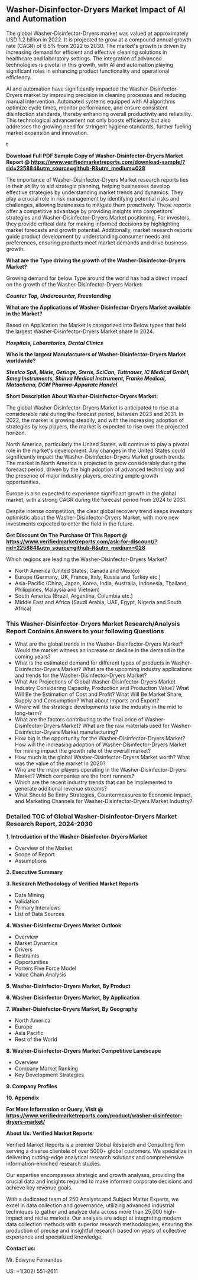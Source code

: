 <h2>Washer-Disinfector-Dryers Market Impact of AI and Automation</h2><p>The global Washer-Disinfector-Dryers market was valued at approximately USD 1.2 billion in 2022. It is projected to grow at a compound annual growth rate (CAGR) of 6.5% from 2022 to 2030. The market's growth is driven by increasing demand for efficient and effective cleaning solutions in healthcare and laboratory settings. The integration of advanced technologies is pivotal in this growth, with AI and automation playing significant roles in enhancing product functionality and operational efficiency.</p><p>AI and automation have significantly impacted the Washer-Disinfector-Dryers market by improving precision in cleaning processes and reducing manual intervention. Automated systems equipped with AI algorithms optimize cycle times, monitor performance, and ensure consistent disinfection standards, thereby enhancing overall productivity and reliability. This technological advancement not only boosts efficiency but also addresses the growing need for stringent hygiene standards, further fueling market expansion and innovation.</p>t</p><p id="" class=""><strong>Download Full PDF Sample Copy of Washer-Disinfector-Dryers Market Report @ <a href="https://www.verifiedmarketreports.com/download-sample/?rid=225884&utm_source=github-R&utm_medium=028" target="_blank">https://www.verifiedmarketreports.com/download-sample/?rid=225884&utm_source=github-R&utm_medium=028</a></strong></p><p>The importance of&nbsp;Washer-Disinfector-Dryers Market research reports lies in their ability to aid strategic planning, helping businesses develop effective strategies by understanding market trends and dynamics. They play a crucial role in risk management by identifying potential risks and challenges, allowing businesses to mitigate them proactively. These reports offer a competitive advantage by providing insights into competitors' strategies and Washer-Disinfector-Dryers Market positioning. For investors, they provide critical data for making informed decisions by highlighting market forecasts and growth potential. Additionally, market research reports guide product development by understanding consumer needs and preferences, ensuring products meet market demands and drive business growth.</p><p><strong>What are the&nbsp;Type driving the growth of the Washer-Disinfector-Dryers Market?</strong></p><p id="" class="">Growing demand for below Type around the world has had a direct impact on the growth of the Washer-Disinfector-Dryers Market:</p><em><strong>Counter Top, Undercounter, Freestanding</strong></em></p><strong>What are the&nbsp;Applications&nbsp;of Washer-Disinfector-Dryers Market available in the Market?</strong></p><p id="" class="">Based on Application the Market is categorized into Below types that held the largest Washer-Disinfector-Dryers Market share In 2024.</p><em><strong>Hospitals, Laboratories, Dental Clinics</strong></em></p><strong>Who is the largest Manufacturers of Washer-Disinfector-Dryers Market worldwide?</strong></p><p><em><strong>Steelco SpA, Miele, Getinge, Steris, SciCan, Tuttnauer, IC Medical GmbH, Smeg Instruments, Shinva Medical Instrument, Franke Medical, Matachana, DGM Pharma-Apparate Handel</strong></em></p><p id="" class=""><strong>Short Description About Washer-Disinfector-Dryers Market:</strong></p><p>The global Washer-Disinfector-Dryers Market is anticipated to rise at a considerable rate during the forecast period, between 2023 and 2031. In 2022, the market is growing steadily, and with the increasing adoption of strategies by key players, the market is expected to rise over the projected horizon.</p><p>North America, particularly the United States, will continue to play a pivotal role in the market's development. Any changes in the United States could significantly impact the Washer-Disinfector-Dryers Market growth trends. The market in North America is projected to grow considerably during the forecast period, driven by the high adoption of advanced technology and the presence of major industry players, creating ample growth opportunities.</p><p>Europe is also expected to experience significant growth in the global market, with a strong CAGR during the forecast period from 2024 to 2031.</p><p>Despite intense competition, the clear global recovery trend keeps investors optimistic about the Washer-Disinfector-Dryers Market, with more new investments expected to enter the field in the future.</p><p id="" class=""><strong>Get Discount On The Purchase Of This Report @ <a href="https://www.verifiedmarketreports.com/ask-for-discount/?rid=225884&utm_source=github-R&utm_medium=028" target="_blank">https://www.verifiedmarketreports.com/ask-for-discount/?rid=225884&utm_source=github-R&utm_medium=028</a></strong></p>Which regions are leading the Washer-Disinfector-Dryers Market?</p><ul><li>North America (United States, Canada and Mexico)</li><li>Europe (Germany, UK, France, Italy, Russia and Turkey etc.)</li><li>Asia-Pacific (China, Japan, Korea, India, Australia, Indonesia, Thailand, Philippines, Malaysia and Vietnam)</li><li>South America (Brazil, Argentina, Columbia etc.)</li><li>Middle East and Africa (Saudi Arabia, UAE, Egypt, Nigeria and South Africa)</li></ul><h3 id="" class="">This Washer-Disinfector-Dryers Market Research/Analysis Report Contains Answers to your following Questions</h3><ul><li>What are the global trends in the Washer-Disinfector-Dryers Market? Would the market witness an increase or decline in the demand in the coming years?</li><li>What is the estimated demand for different types of products in Washer-Disinfector-Dryers Market? What are the upcoming industry applications and trends for the Washer-Disinfector-Dryers Market?</li><li>What Are Projections of Global Washer-Disinfector-Dryers Market Industry Considering Capacity, Production and Production Value? What Will Be the Estimation of Cost and Profit? What Will Be Market Share, Supply and Consumption? What about imports and Export?</li><li>Where will the strategic developments take the industry in the mid to long-term?</li><li>What are the factors contributing to the final price of Washer-Disinfector-Dryers Market? What are the raw materials used for Washer-Disinfector-Dryers Market manufacturing?</li><li>How big is the opportunity for the Washer-Disinfector-Dryers Market? How will the increasing adoption of Washer-Disinfector-Dryers Market for mining impact the growth rate of the overall market?</li><li>How much is the global Washer-Disinfector-Dryers Market worth? What was the value of the market In 2020?</li><li>Who are the major players operating in the Washer-Disinfector-Dryers Market? Which companies are the front runners?</li><li>Which are the recent industry trends that can be implemented to generate additional revenue streams?</li><li>What Should Be Entry Strategies, Countermeasures to Economic Impact, and Marketing Channels for Washer-Disinfector-Dryers Market Industry?</li></ul><h3 id="" class="">Detailed TOC of Global Washer-Disinfector-Dryers Market Research Report, 2024-2030</h3><p id="" class=""><strong>1. Introduction of the Washer-Disinfector-Dryers Market</strong></p><ul><li>Overview of the Market</li><li>Scope of Report</li><li>Assumptions</li></ul><p id="" class=""><strong>2. Executive Summary</strong></p><p id="" class=""><strong>3. Research Methodology of Verified Market Reports</strong></p><ul><li>Data Mining</li><li>Validation</li><li>Primary Interviews</li><li>List of Data Sources</li></ul><p id="" class=""><strong>4. Washer-Disinfector-Dryers Market Outlook</strong></p><ul><li>Overview</li><li>Market Dynamics</li><li>Drivers</li><li>Restraints</li><li>Opportunities</li><li>Porters Five Force Model</li><li>Value Chain Analysis</li></ul><p id="" class=""><strong>5. Washer-Disinfector-Dryers Market, By Product</strong></p><p id="" class=""><strong>6. Washer-Disinfector-Dryers Market, By Application</strong></p><p id="" class=""><strong>7. Washer-Disinfector-Dryers Market, By Geography</strong></p><ul><li>North America</li><li>Europe</li><li>Asia Pacific</li><li>Rest of the World</li></ul><p id="" class=""><strong>8. Washer-Disinfector-Dryers Market Competitive Landscape</strong></p><ul><li>Overview</li><li>Company Market Ranking</li><li>Key Development Strategies</li></ul><p id="" class=""><strong>9. Company Profiles</strong></p><p id="" class=""><strong>10. Appendix</strong></p><p id="" class=""><strong>For More Information or Query, Visit @ <a href="https://www.verifiedmarketreports.com/product/washer-disinfector-dryers-market/" target="_blank">https://www.verifiedmarketreports.com/product/washer-disinfector-dryers-market/</a></strong></p><p id="" class=""><strong>About Us: Verified Market Reports</strong></p><p id="" class="">Verified Market Reports is a premier Global Research and Consulting firm serving a diverse clientele of over 5000+ global customers. We specialize in delivering cutting-edge analytical research solutions and comprehensive information-enriched research studies.</p><p id="" class="">Our expertise encompasses strategic and growth analyses, providing the crucial data and insights required to make informed corporate decisions and achieve key revenue goals.</p><p id="" class="">With a dedicated team of 250 Analysts and Subject Matter Experts, we excel in data collection and governance, utilizing advanced industrial techniques to gather and analyze data across more than 25,000 high-impact and niche markets. Our analysts are adept at integrating modern data collection methods with superior research methodologies, ensuring the production of precise and insightful research based on years of collective experience and specialized knowledge.</p><p id="" class=""><strong>Contact us:</strong></p><p id="" class="">Mr. Edwyne Fernandes</p><p id="" class="">US: +1(302) 551-2611</p>